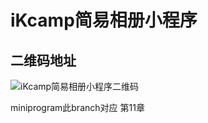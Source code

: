 # iKcamp简易相册小程序
## 二维码地址
![iKcamp简易相册小程序二维码](https://www.ikcamp.cn/img/xcx.jpg)

miniprogram此branch对应 第11章
